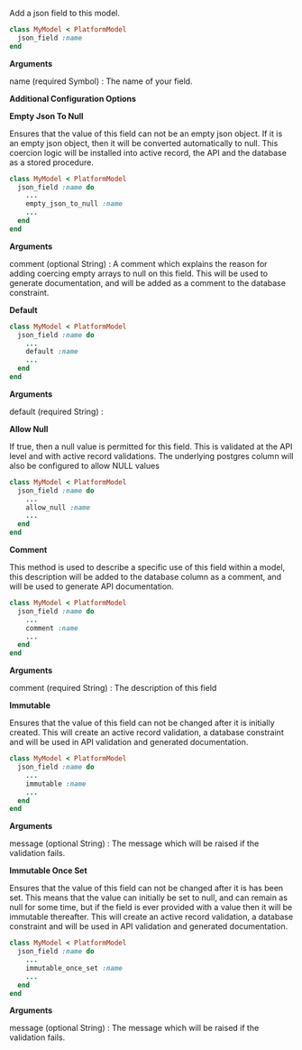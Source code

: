 Add a json field to this model.

```ruby
class MyModel < PlatformModel
  json_field :name
end

```

**Arguments**

name (required Symbol)
:   The name of your field.

**Additional Configuration Options**

**Empty Json To Null**

Ensures that the value of this field can not be an empty json object.
If it is an empty json object, then it will be converted automatically
to null. This coercion logic will be installed into active record,
the API and the database as a stored procedure.

```ruby
class MyModel < PlatformModel
  json_field :name do
    ...
    empty_json_to_null :name
    ...
  end
end

```

**Arguments**

comment (optional String)
:   A comment which explains the reason for adding coercing empty arrays to null on this field. This will be used to generate documentation, and will be added as a comment to the database constraint.

**Default**

```ruby
class MyModel < PlatformModel
  json_field :name do
    ...
    default :name
    ...
  end
end

```

**Arguments**

default (required String)
:   

**Allow Null**

If true, then a null value is permitted for this field. This
is validated at the API level and with active record validations.
The underlying postgres column will also be configured to allow
NULL values

```ruby
class MyModel < PlatformModel
  json_field :name do
    ...
    allow_null :name
    ...
  end
end

```

**Comment**

This method is used to describe a specific use of this
field within a model, this description will be added to
the database column as a comment, and will be used to
generate API documentation.

```ruby
class MyModel < PlatformModel
  json_field :name do
    ...
    comment :name
    ...
  end
end

```

**Arguments**

comment (required String)
:   The description of this field

**Immutable**

Ensures that the value of this field can not be changed
after it is initially created. This will create an active
record validation, a database constraint and will be used
in API validation and generated documentation.

```ruby
class MyModel < PlatformModel
  json_field :name do
    ...
    immutable :name
    ...
  end
end

```

**Arguments**

message (optional String)
:   The message which will be raised if the validation fails.

**Immutable Once Set**

Ensures that the value of this field can not be changed
after it is has been set. This means that the value can
initially be set to null, and can remain as null for some
time, but if the field is ever provided with a value then
it will be immutable thereafter. This will create an active
record validation, a database constraint and will be used
in API validation and generated documentation.

```ruby
class MyModel < PlatformModel
  json_field :name do
    ...
    immutable_once_set :name
    ...
  end
end

```

**Arguments**

message (optional String)
:   The message which will be raised if the validation fails.